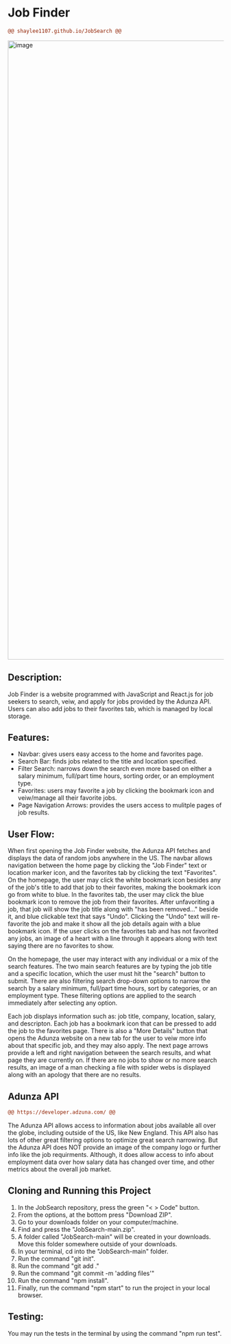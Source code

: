 <h1>Job Finder</h1>

  ````diff
@@ shaylee1107.github.io/JobSearch @@
````

<img width="1440" alt="image" src="https://github.com/user-attachments/assets/5dcc0d38-0dd4-4158-bb5c-93339c296a51">


<h2>Description:</h2>
<p>Job Finder is a website programmed with JavaScript and React.js for job seekers to search, veiw, and apply for jobs provided by the Adunza API. Users can also add jobs to their favorites tab, which is managed by local storage.</p>

<h2>Features:</h2>
<ul>
  <li>Navbar: gives users easy access to the home and favorites page.</li>
  <li>Search Bar: finds jobs related to the title and location specified.</li>
  <li>Filter Search: narrows down the search even more based on either a salary minimum, full/part time hours, sorting order, or an employment type.</li>
  <li>Favorites: users may favorite a job by clicking the bookmark icon and veiw/manage all their favorite jobs.</li>
  <li>Page Navigation Arrows: provides the users access to mulitple pages of job results. </li>
</ul>

<h2>User Flow:</h2>
<p>When first opening the Job Finder website, the Adunza API fetches and displays the data of random jobs anywhere in the US. The navbar allows navigation between the home page by clicking the "Job Finder" text or location marker icon, and the favorites tab by clicking the text "Favorites". On the homepage, the user may click the white bookmark icon besides any of the job's title to add that job to their favorites, making the bookmark icon go from white to blue. In the favorites tab, the user may click the blue bookmark icon to remove the job from their favorites. After unfavoriting a job, that job will show the job title along with "has been removed..." beside it, and blue clickable text that says "Undo". Clicking the "Undo" text will re-favorite the job and make it show all the job details again with a blue bookmark icon. If the user clicks on the favorites tab and has not favorited any jobs, an image of a heart with a line through it appears along with text saying there are no favorites to show.</p>
<p>On the homepage, the user may interact with any individual or a mix of the search features. The two main search features are by typing the job title and a specific location, which the user must hit the "search" button to submit. There are also filtering search drop-down options to narrow the search by a salary minimum, full/part time hours, sort by categories, or an employment type. These filtering options are applied to the search immediately after selecting any option.</p>
<p>Each job displays information such as: job title, company, location, salary, and descripton. Each job has a bookmark icon that can be pressed to add the job to the favorites page. There is also a "More Details" button that opens the Adunza website on a new tab for the user to veiw more info about that specific job, and they may also apply. The next page arrows provide a left and right navigation between the search results, and what page they are currently on. If there are no jobs to show or no more search results, an image of a man checking a file with spider webs is displayed along with an apology that there are no results. </p>

<h2>Adunza API</h2>

  ````diff
@@ https://developer.adzuna.com/ @@
````

<p>The Adunza API allows access to information about jobs available all over the globe, including outside of the US, like New England. This API also has lots of other great filtering options to optimize great search narrowing. But the Adunza API does NOT provide an image of the company logo or further info like the job requirments. Although, it does allow access to info about employment data over how salary data has changed over time, and other metrics about the overall job market. </p>

<h2>Cloning and Running this Project</h2>
<ol>
  <li>In the JobSearch repository, press the green "< > Code" button.</li>
  <li>From the options, at the bottom press "Download ZIP".</li>
  <li>Go to your downloads folder on your computer/machine.</li>
  <li>Find and press the "JobSearch-main.zip".</li>
  <li>A folder called "JobSearch-main" will be created in your downloads. Move this folder somewhere outside of your downloads.</li>
  <li>In your terminal, cd into the "JobSearch-main" folder.</li>
  <li>Run the command "git init".</li>
  <li>Run the command "git add ."</li>
  <li>Run the command "git commit -m 'adding files'" </li>
  <li>Run the command "npm install".</li>
  <li>Finally, run the command "npm start" to run the project in your local browser.</li>
</ol>

<h2>Testing:</h2>
<p>You may run the tests in the terminal by using the command "npm run test".</p>



